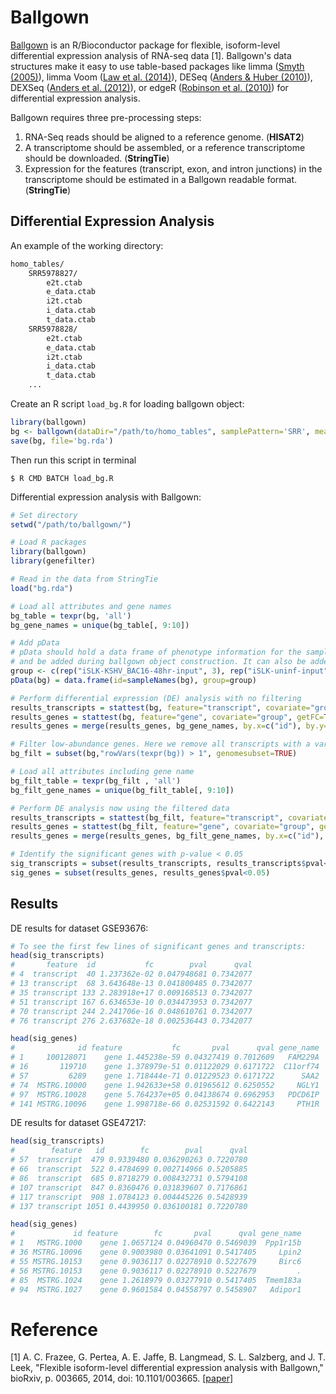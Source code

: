 # Ballgown

[Ballgown](http://www.bioconductor.org/packages/release/bioc/html/ballgown.html) is an R/Bioconductor package for flexible, isoform-level differential expression analysis of RNA-seq data [1]. Ballgown's data structures make it easy to use table-based packages like limma ([Smyth (2005)](https://github.com/alyssafrazee/ballgown/blob/master)), limma Voom ([Law et al. (2014)](http://dx.doi.org/10.1186/gb-2014-15-2-r29)), DESeq ([Anders & Huber (2010)](http://dx.doi.org/10.1186/gb-2010-11-10-r106)), DEXSeq ([Anders et al. (2012)](http://dx.doi.org/10.1101/gr.133744.111)), or edgeR ([Robinson et al. (2010)](http://dx.doi.org/10.1093/bioinformatics/btp616)) for differential expression analysis.

Ballgown requires three pre-processing steps:

1. RNA-Seq reads should be aligned to a reference genome. (**HISAT2**)
2. A transcriptome should be assembled, or a reference transcriptome should be downloaded. (**StringTie**)
3. Expression for the features (transcript, exon, and intron junctions) in the transcriptome should be estimated in a Ballgown readable format. (**StringTie**)



## Differential Expression Analysis

An example of the working directory:

```markdown
homo_tables/
    SRR5978827/
        e2t.ctab
        e_data.ctab
        i2t.ctab
        i_data.ctab
        t_data.ctab
    SRR5978828/
        e2t.ctab
        e_data.ctab
        i2t.ctab
        i_data.ctab
        t_data.ctab
    ...
```

Create an R script `load_bg.R` for loading ballgown object:

```R
library(ballgown)
bg <- ballgown(dataDir="/path/to/homo_tables", samplePattern='SRR', meas='all')
save(bg, file='bg.rda')
```

Then run this script in terminal

```shell
$ R CMD BATCH load_bg.R
```

Differential expression analysis with Ballgown:

```R
# Set directory
setwd("/path/to/ballgown/")

# Load R packages
library(ballgown)
library(genefilter)

# Read in the data from StringTie
load("bg.rda")

# Load all attributes and gene names
bg_table = texpr(bg, 'all')
bg_gene_names = unique(bg_table[, 9:10])

# Add pData
# pData should hold a data frame of phenotype information for the samples in the experiment, 
# and be added during ballgown object construction. It can also be added later
group <- c(rep("iSLK-KSHV_BAC16-48hr-input", 3), rep("iSLK-uninf-input", 3))
pData(bg) = data.frame(id=sampleNames(bg), group=group)

# Perform differential expression (DE) analysis with no filtering
results_transcripts = stattest(bg, feature="transcript", covariate="group", getFC=TRUE, meas="FPKM")
results_genes = stattest(bg, feature="gene", covariate="group", getFC=TRUE, meas="FPKM")
results_genes = merge(results_genes, bg_gene_names, by.x=c("id"), by.y=c("gene_id"))

# Filter low-abundance genes. Here we remove all transcripts with a variance across the samples of less than one
bg_filt = subset(bg,"rowVars(texpr(bg)) > 1", genomesubset=TRUE)

# Load all attributes including gene name
bg_filt_table = texpr(bg_filt , 'all')
bg_filt_gene_names = unique(bg_filt_table[, 9:10])

# Perform DE analysis now using the filtered data
results_transcripts = stattest(bg_filt, feature="transcript", covariate="group", getFC=TRUE, meas="FPKM")
results_genes = stattest(bg_filt, feature="gene", covariate="group", getFC=TRUE, meas="FPKM")
results_genes = merge(results_genes, bg_filt_gene_names, by.x=c("id"), by.y=c("gene_id"))

# Identify the significant genes with p-value < 0.05
sig_transcripts = subset(results_transcripts, results_transcripts$pval<0.05)
sig_genes = subset(results_genes, results_genes$pval<0.05)
```

## Results

DE results for dataset GSE93676:

```R
# To see the first few lines of significant genes and transcripts:
head(sig_transcripts)
#       feature  id           fc        pval      qval
# 4  transcript  40 1.237362e-02 0.047948681 0.7342077
# 13 transcript  68 3.643648e-13 0.041800485 0.7342077
# 35 transcript 133 2.283918e+17 0.009168513 0.7342077
# 51 transcript 167 6.634653e-10 0.034473953 0.7342077
# 70 transcript 244 2.241706e-16 0.048610761 0.7342077
# 76 transcript 276 2.637682e-18 0.002536443 0.7342077

head(sig_genes)
#              id feature           fc       pval      qval gene_name
# 1     100128071    gene 1.445238e-59 0.04327419 0.7012609   FAM229A
# 16       119710    gene 1.378979e-51 0.01122029 0.6171722  C11orf74
# 57         6289    gene 1.718444e-71 0.01229523 0.6171722      SAA2
# 74  MSTRG.10000    gene 1.942633e+58 0.01965612 0.6250552     NGLY1
# 97  MSTRG.10028    gene 5.764237e+05 0.04138674 0.6962953   PDCD6IP
# 141 MSTRG.10096    gene 1.998718e-66 0.02531592 0.6422143     PTH1R
```

DE results for dataset GSE47217:

```R
head(sig_transcripts)
#        feature   id        fc        pval      qval
# 57  transcript  479 0.9339480 0.036290263 0.7220780
# 66  transcript  522 0.4784699 0.002714966 0.5205885
# 86  transcript  685 0.8718279 0.008432731 0.5794108
# 107 transcript  847 0.8360476 0.031839607 0.7176861
# 117 transcript  908 1.0784123 0.004445226 0.5428939
# 137 transcript 1051 0.4439950 0.036100181 0.7220780

head(sig_genes)
#             id feature        fc       pval      qval gene_name
# 1   MSTRG.1000    gene 1.0657124 0.04960470 0.5469039  Ppp1r15b
# 36 MSTRG.10096    gene 0.9003980 0.03641091 0.5417405     Lpin2
# 55 MSTRG.10153    gene 0.9036117 0.02278910 0.5227679     Birc6
# 56 MSTRG.10153    gene 0.9036117 0.02278910 0.5227679         .
# 85  MSTRG.1024    gene 1.2618979 0.03277910 0.5417405  Tmem183a
# 94  MSTRG.1027    gene 0.9601584 0.04558797 0.5458907   Adipor1
```



# Reference

[1] A. C. Frazee, G. Pertea, A. E. Jaffe, B. Langmead, S. L. Salzberg, and J. T. Leek, "Flexible isoform-level differential expression analysis with Ballgown," bioRxiv, p. 003665, 2014, doi: 10.1101/003665. [[paper](https://www.biorxiv.org/content/10.1101/003665v1.abstract)]
